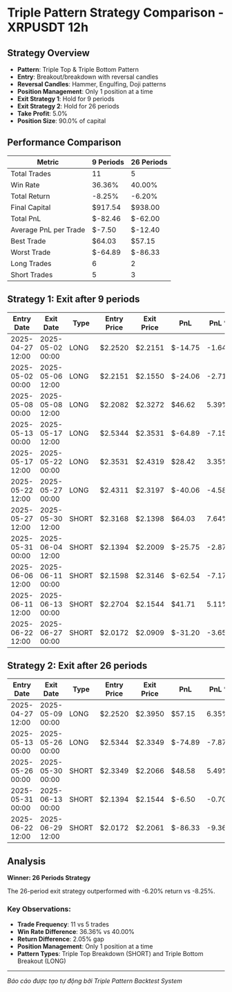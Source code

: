 # Triple Pattern Strategy Comparison - XRPUSDT 12h

## Strategy Overview
- **Pattern**: Triple Top & Triple Bottom Pattern
- **Entry**: Breakout/breakdown with reversal candles
- **Reversal Candles**: Hammer, Engulfing, Doji patterns
- **Position Management**: Only 1 position at a time
- **Exit Strategy 1**: Hold for 9 periods
- **Exit Strategy 2**: Hold for 26 periods
- **Take Profit**: 5.0%
- **Position Size**: 90.0% of capital

## Performance Comparison

| Metric | 9 Periods | 26 Periods |
|--------|-----------|------------|
| Total Trades | 11 | 5 |
| Win Rate | 36.36% | 40.00% |
| Total Return | -8.25% | -6.20% |
| Final Capital | $917.54 | $938.00 |
| Total PnL | $-82.46 | $-62.00 |
| Average PnL per Trade | $-7.50 | $-12.40 |
| Best Trade | $64.03 | $57.15 |
| Worst Trade | $-64.89 | $-86.33 |
| Long Trades | 6 | 2 |
| Short Trades | 5 | 3 |

## Strategy 1: Exit after 9 periods

| Entry Date | Exit Date | Type | Entry Price | Exit Price | PnL | PnL % | Pattern Type | Exit Reason | Bars Held |
|------------|-----------|------|-------------|------------|-----|-------|-------------|-------------|-----------|
| 2025-04-27 12:00 | 2025-05-02 00:00 | LONG | $2.2520 | $2.2151 | $-14.75 | -1.64% | triple_bottom_breakout | Time | 9 |
| 2025-05-02 00:00 | 2025-05-06 12:00 | LONG | $2.2151 | $2.1550 | $-24.06 | -2.71% | triple_bottom_breakout | Time | 9 |
| 2025-05-08 00:00 | 2025-05-08 12:00 | LONG | $2.2082 | $2.3272 | $46.62 | 5.39% | triple_bottom_breakout | TP | 1 |
| 2025-05-13 00:00 | 2025-05-17 12:00 | LONG | $2.5344 | $2.3531 | $-64.89 | -7.15% | triple_bottom_breakout | Time | 9 |
| 2025-05-17 12:00 | 2025-05-22 00:00 | LONG | $2.3531 | $2.4319 | $28.42 | 3.35% | triple_bottom_breakout | Time | 9 |
| 2025-05-22 12:00 | 2025-05-27 00:00 | LONG | $2.4311 | $2.3197 | $-40.06 | -4.58% | triple_bottom_breakout | Time | 9 |
| 2025-05-27 12:00 | 2025-05-30 12:00 | SHORT | $2.3168 | $2.1398 | $64.03 | 7.64% | triple_top_breakdown | TP | 6 |
| 2025-05-31 00:00 | 2025-06-04 12:00 | SHORT | $2.1394 | $2.2009 | $-25.75 | -2.87% | triple_top_breakdown | Time | 9 |
| 2025-06-06 12:00 | 2025-06-11 00:00 | SHORT | $2.1598 | $2.3146 | $-62.54 | -7.17% | triple_top_breakdown | Time | 9 |
| 2025-06-11 12:00 | 2025-06-13 00:00 | SHORT | $2.2704 | $2.1544 | $41.71 | 5.11% | triple_top_breakdown | TP | 3 |
| 2025-06-22 12:00 | 2025-06-27 00:00 | SHORT | $2.0172 | $2.0909 | $-31.20 | -3.65% | triple_top_breakdown | Time | 9 |

## Strategy 2: Exit after 26 periods

| Entry Date | Exit Date | Type | Entry Price | Exit Price | PnL | PnL % | Pattern Type | Exit Reason | Bars Held |
|------------|-----------|------|-------------|------------|-----|-------|-------------|-------------|-----------|
| 2025-04-27 12:00 | 2025-05-09 00:00 | LONG | $2.2520 | $2.3950 | $57.15 | 6.35% | triple_bottom_breakout | TP | 23 |
| 2025-05-13 00:00 | 2025-05-26 00:00 | LONG | $2.5344 | $2.3349 | $-74.89 | -7.87% | triple_bottom_breakout | Time | 26 |
| 2025-05-26 00:00 | 2025-05-30 00:00 | SHORT | $2.3349 | $2.2066 | $48.58 | 5.49% | triple_top_breakdown | TP | 8 |
| 2025-05-31 00:00 | 2025-06-13 00:00 | SHORT | $2.1394 | $2.1544 | $-6.50 | -0.70% | triple_top_breakdown | Time | 26 |
| 2025-06-22 12:00 | 2025-06-29 12:00 | SHORT | $2.0172 | $2.2061 | $-86.33 | -9.36% | triple_top_breakdown | End | 14 |

## Analysis

**Winner: 26 Periods Strategy**

The 26-period exit strategy outperformed with -6.20% return vs -8.25%.

### Key Observations:
- **Trade Frequency**: 11 vs 5 trades
- **Win Rate Difference**: 36.36% vs 40.00%
- **Return Difference**: 2.05% gap
- **Position Management**: Only 1 position at a time
- **Pattern Types**: Triple Top Breakdown (SHORT) and Triple Bottom Breakout (LONG)

---
*Báo cáo được tạo tự động bởi Triple Pattern Backtest System*
